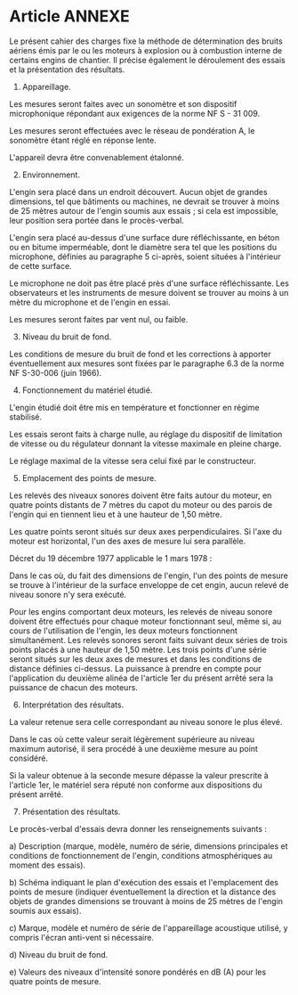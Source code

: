 # Article ANNEXE

Le présent cahier des charges fixe la méthode de détermination des bruits aériens émis par le ou les moteurs à explosion ou à combustion interne de certains engins de chantier. Il précise également le déroulement des essais et la présentation des résultats.

1. Appareillage.

Les mesures seront faites avec un sonomètre et son dispositif microphonique répondant aux exigences de la norme NF S - 31 009.

Les mesures seront effectuées avec le réseau de pondération A, le sonomètre étant réglé en réponse lente.

L'appareil devra être convenablement étalonné.

2. Environnement.

L'engin sera placé dans un endroit découvert. Aucun objet de grandes dimensions, tel que bâtiments ou machines, ne devrait se trouver à moins de 25 mètres autour de l'engin soumis aux essais ; si cela est impossible, leur position sera portée dans le procès-verbal.

L'engin sera placé au-dessus d'une surface dure réfléchissante, en béton ou en bitume imperméable, dont le diamètre sera tel que les positions du microphone, définies au paragraphe 5 ci-après, soient situées à l'intérieur de cette surface.

Le microphone ne doit pas être placé près d'une surface réfléchissante. Les observateurs et les instruments de mesure doivent se trouver au moins à un mètre du microphone et de l'engin en essai.

Les mesures seront faites par vent nul, ou faible.

3. Niveau du bruit de fond.

Les conditions de mesure du bruit de fond et les corrections à apporter éventuellement aux mesures sont fixées par le paragraphe 6.3 de la norme NF S-30-006 (juin 1966).

4. Fonctionnement du matériel étudié.

L'engin étudié doit être mis en température et fonctionner en régime stabilisé.

Les essais seront faits à charge nulle, au réglage du dispositif de limitation de vitesse ou du régulateur donnant la vitesse maximale en pleine charge.

Le réglage maximal de la vitesse sera celui fixé par le constructeur.

5. Emplacement des points de mesure.

Les relevés des niveaux sonores doivent être faits autour du moteur, en quatre points distants de 7 mètres du capot du moteur ou des parois de l'engin qui en tiennent lieu et à une hauteur de 1,50 mètre.

Les quatre points seront situés sur deux axes perpendiculaires. Si l'axe du moteur est horizontal, l'un des axes de mesure lui sera parallèle.

Décret du 19 décembre 1977 applicable le 1 mars 1978 :

Dans le cas où, du fait des dimensions de l'engin, l'un des points de mesure se trouve à l'intérieur de la surface enveloppe de cet engin, aucun relevé de niveau sonore n'y sera exécuté.

Pour les engins comportant deux moteurs, les relevés de niveau sonore doivent être effectués pour chaque moteur fonctionnant seul, même si, au cours de l'utilisation de l'engin, les deux moteurs fonctionnent simultanément. Les relevés sonores seront faits suivant deux séries de trois points placés à une hauteur de 1,50 mètre. Les trois points d'une série seront situés sur les deux axes de mesures et dans les conditions de distance définies ci-dessus. La puissance à prendre en compte pour l'application du deuxième alinéa de l'article 1er du présent arrêté sera la puissance de chacun des moteurs.

6. Interprétation des résultats.

La valeur retenue sera celle correspondant au niveau sonore le plus élevé.

Dans le cas où cette valeur serait légèrement supérieure au niveau maximum autorisé, il sera procédé à une deuxième mesure au point considéré.

Si la valeur obtenue à la seconde mesure dépasse la valeur prescrite à l'article 1er, le matériel sera réputé non conforme aux dispositions du présent arrêté.

7. Présentation des résultats.

Le procès-verbal d'essais devra donner les renseignements suivants :

a) Description (marque, modèle, numéro de série, dimensions principales et conditions de fonctionnement de l'engin, conditions atmosphériques au moment des essais).

b) Schéma indiquant le plan d'exécution des essais et l'emplacement des points de mesure (indiquer éventuellement la direction et la distance des objets de grandes dimensions se trouvant à moins de 25 mètres de l'engin soumis aux essais).

c) Marque, modèle et numéro de série de l'appareillage acoustique utilisé, y compris l'écran anti-vent si nécessaire.

d) Niveau du bruit de fond.

e) Valeurs des niveaux d'intensité sonore pondérés en dB (A) pour les quatre points de mesure.
